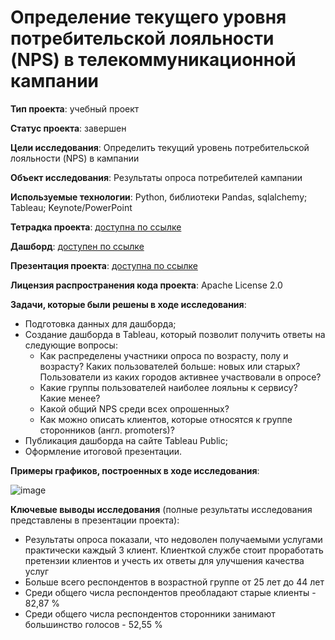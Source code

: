 # Определение текущего уровня потребительской лояльности (NPS) в телекоммуникационной кампании

**Тип проекта**: учебный проект

**Статус проекта**: завершен

**Цели исследования**: Определить текущий уровень потребительской лояльности (NPS) в кампании

**Объект исследования**: Результаты опроса потребителей кампании

**Используемые технологии**: Python, библиотеки Pandas, sqlalchemy; Tableau; Keynote/PowerPoint

**Тетрадка проекта**: [доступна по ссылке](https://github.com/NataliaSolntseva/YandexPracticumTasks/blob/c8d04d29236f5b97ddf53ef7fb3c5791f27d6131/NPS%20Telecom%20Research/NPS_Telecom_Research.ipynb)

**Дашборд**: [доступен по ссылке](https://public.tableau.com/app/profile/natalia7606/viz/Project2_16757061423070/DashNPS?publish=yes)

**Презентация проекта**: [доступна по ссылке](https://disk.yandex.ru/d/NdCOhQ-2ei0E_Q)

**Лицензия распространения кода проекта**: Apache License 2.0 

**Задачи, которые были решены в ходе исследования**:
- Подготовка данных для дашборда;
- Создание дашборда в Tableau, который позволит получить ответы на следующие вопросы:
  - Как распределены участники опроса по возрасту, полу и возрасту? Каких пользователей больше: новых или старых? Пользователи из каких городов активнее участвовали в опросе?
  - Какие группы пользователей наиболее лояльны к сервису? Какие менее?
  - Какой общий NPS среди всех опрошенных?
  - Как можно описать клиентов, которые относятся к группе cторонников (англ. promoters)?
- Публикация дашборда на сайте Tableau Public;
- Оформление итоговой презентации.

**Примеры графиков, построенных в ходе исследования**:

![image](https://github.com/NataliaSolntseva/YandexPracticumTasks/assets/107438073/26dee578-a544-4684-ad7d-971fe4002093)

**Ключевые выводы исследования** (полные результаты исследования представлены в презентации проекта):
- Результаты опроса показали, что недоволен получаемыми услугами практически каждый 3 клиент. Клиенткой службе стоит проработать
претензии клиентов и учесть их ответы для улучшения качества услуг
- Больше всего респондентов в возрастной группе от 25 лет до 44 лет
- Среди общего числа респондентов преобладают старые клиенты - 82,87 %
- Среди общего числа респондентов сторонники занимают большинство голосов - 52,55 %
